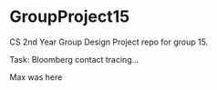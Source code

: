 # GroupProject15

CS 2nd Year Group Design Project repo for group 15.

Task: Bloomberg contact tracing...

Max was here